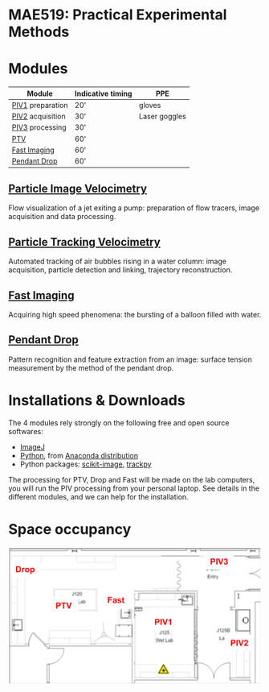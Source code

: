 # MAE519: Practical Experimental Methods
# Modules

| Module | Indicative timing | PPE |
|---|---|---|
|[PIV1](PIV) preparation | 20' | gloves |
|[PIV2](PIV) acquisition | 30' | Laser goggles|
|[PIV3](PIV) processing | 30'| |
|[PTV](PTV) | 60' | |
|[Fast Imaging](Fast) | 60' | |
|[Pendant Drop](Drop) | 60' | |

## [Particle Image Velocimetry](PIV)
Flow visualization of a jet exiting a pump: preparation of flow tracers, image acquisition and data processing.

## [Particle Tracking Velocimetry](PTV)
Automated tracking of air bubbles rising in a water column: image acquisition, particle detection and linking, trajectory reconstruction.

## [Fast Imaging](Fast)
Acquiring high speed phenomena: the bursting of a balloon filled with water.

## [Pendant Drop](Drop)
Pattern recognition and feature extraction from an image: surface tension measurement by the method of the pendant drop.

# Installations & Downloads
The 4 modules rely strongly on the following free and open source softwares:
- [ImageJ](https://fiji.sc/)
- [Python](https://www.python.org/), from [Anaconda distribution](https://www.anaconda.com/)
- Python packages: [scikit-image](https://scikit-image.org/), [trackpy](http://soft-matter.github.io/trackpy/)

The processing for PTV, Drop and Fast will be made on the lab computers, you will run the PIV processing from your personal laptop.
See details in the different modules, and we can help for the installation.

# Space occupancy
![Space occupancy](space_occupancy.png)
